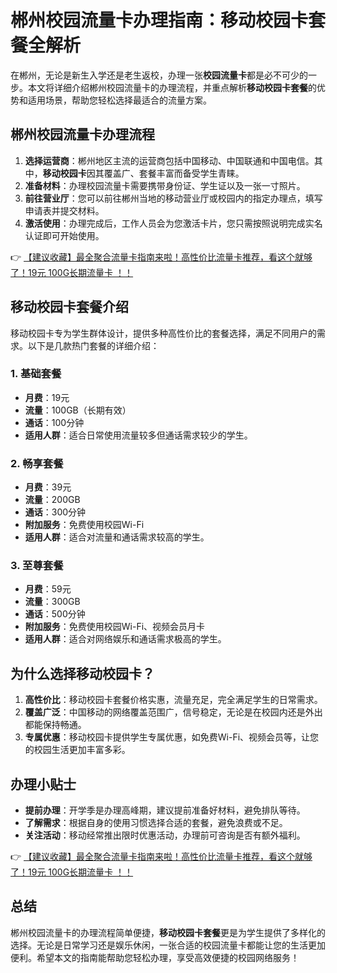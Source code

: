 # 郴州校园流量卡办理指南：移动校园卡套餐全解析

在郴州，无论是新生入学还是老生返校，办理一张**校园流量卡**都是必不可少的一步。本文将详细介绍郴州校园流量卡的办理流程，并重点解析**移动校园卡套餐**的优势和适用场景，帮助您轻松选择最适合的流量方案。

## 郴州校园流量卡办理流程

1. **选择运营商**：郴州地区主流的运营商包括中国移动、中国联通和中国电信。其中，**移动校园卡**因其覆盖广、套餐丰富而备受学生青睐。
2. **准备材料**：办理校园流量卡需要携带身份证、学生证以及一张一寸照片。
3. **前往营业厅**：您可以前往郴州当地的移动营业厅或校园内的指定办理点，填写申请表并提交材料。
4. **激活使用**：办理完成后，工作人员会为您激活卡片，您只需按照说明完成实名认证即可开始使用。

👉 [【建议收藏】最全聚合流量卡指南来啦！高性价比流量卡推荐，看这个就够了！19元 100G长期流量卡 ！！](https://bit.ly/Liuliangka)

## 移动校园卡套餐介绍

移动校园卡专为学生群体设计，提供多种高性价比的套餐选择，满足不同用户的需求。以下是几款热门套餐的详细介绍：

### 1. 基础套餐
- **月费**：19元
- **流量**：100GB（长期有效）
- **通话**：100分钟
- **适用人群**：适合日常使用流量较多但通话需求较少的学生。

### 2. 畅享套餐
- **月费**：39元
- **流量**：200GB
- **通话**：300分钟
- **附加服务**：免费使用校园Wi-Fi
- **适用人群**：适合对流量和通话需求较高的学生。

### 3. 至尊套餐
- **月费**：59元
- **流量**：300GB
- **通话**：500分钟
- **附加服务**：免费使用校园Wi-Fi、视频会员月卡
- **适用人群**：适合对网络娱乐和通话需求极高的学生。

## 为什么选择移动校园卡？

1. **高性价比**：移动校园卡套餐价格实惠，流量充足，完全满足学生的日常需求。
2. **覆盖广泛**：中国移动的网络覆盖范围广，信号稳定，无论是在校园内还是外出都能保持畅通。
3. **专属优惠**：移动校园卡提供学生专属优惠，如免费Wi-Fi、视频会员等，让您的校园生活更加丰富多彩。

## 办理小贴士

- **提前办理**：开学季是办理高峰期，建议提前准备好材料，避免排队等待。
- **了解需求**：根据自身的使用习惯选择合适的套餐，避免浪费或不足。
- **关注活动**：移动经常推出限时优惠活动，办理前可咨询是否有额外福利。

👉 [【建议收藏】最全聚合流量卡指南来啦！高性价比流量卡推荐，看这个就够了！19元 100G长期流量卡 ！！](https://bit.ly/Liuliangka)

## 总结

郴州校园流量卡的办理流程简单便捷，**移动校园卡套餐**更是为学生提供了多样化的选择。无论是日常学习还是娱乐休闲，一张合适的校园流量卡都能让您的生活更加便利。希望本文的指南能帮助您轻松办理，享受高效便捷的校园网络服务！